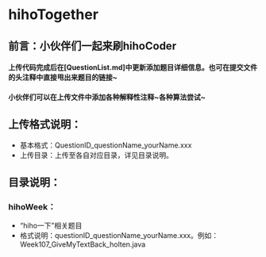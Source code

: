 # hihoTogether

## 前言：小伙伴们一起来刷hihoCoder

#### 上传代码完成后在[QuestionList.md]中更新添加题目详细信息。也可在提交文件的头注释中直接甩出来题目的链接~

#### 小伙伴们可以在上传文件中添加各种解释性注释~各种算法尝试~

## 上传格式说明：
* 基本格式：QuestionID_questionName_yourName.xxx
* 上传目录：上传至各自对应目录，详见目录说明。



## 目录说明：
### **hihoWeek：**
* “hiho一下”相关题目
* 格式说明：questionID_questionName_yourName.xxx。例如：Week107_GiveMyTextBack_holten.java
